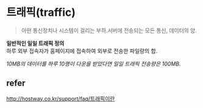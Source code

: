 # 트래픽(traffic)
> 아떤 통신장치나 시스템이 걸리는 부하.서버에 전송되는 모든 통신, 데이터의 양.

<b>일반적인 일일 트래픽 정의</b>  
하루 외부 접속자가 홈페이지에 접속하여 외부로 전송한 파일량의 합.

<i>10MB의 데이터를 하루 10명이 다운을 받았다면 일일 트래픽 전송량은 100MB.</i>

## refer
http://hostway.co.kr/support/faq/트래픽이란

